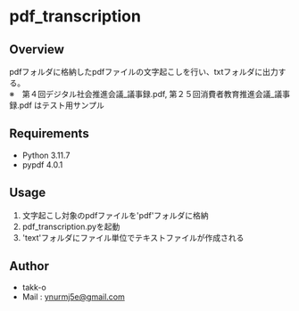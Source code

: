 # pdf_transcription

## Overview
pdfフォルダに格納したpdfファイルの文字起こしを行い、txtフォルダに出力する。  
※　第４回デジタル社会推進会議_議事録.pdf, 第２５回消費者教育推進会議_議事録.pdf はテスト用サンプル

## Requirements
- Python 3.11.7
- pypdf 4.0.1

## Usage
1. 文字起こし対象のpdfファイルを'pdf'フォルダに格納
1. pdf_transcription.pyを起動
1. 'text'フォルダにファイル単位でテキストファイルが作成される

## Author
- takk-o
- Mail : ynurmj5e@gmail.com